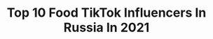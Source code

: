 ---
title: Top 10 Food TikTok Influencers In Russia In 2021
description: >-
  Find top food TikTok influencers in Russia in 2021. Most popular hashtags: #food #cooking #russia.
platform: TikTok
hits: 52
text_top: Discover the best TikTok profiles on inBeat.
text_bottom: Our platform holds 52 TikTok influencers like this in Russia for you to collaborate.
profiles:
  - username: "kindermannn"
    fullname: >-
      KinderMan
    bio: >-
      🎉 Tiktok's most delicious food🎉
    location: "Russia"
    followers: 34500
    engagement: 1192
    commentsToLikes: 0.035226
    id: ckd18v0edqe7e0j235p79c9q2
    verified: false
    hashtags: "#kinder, #mars, #bounty, #twix"
  - username: "fun_can"
    fullname: >-
      Fetish_food
    bio: >-
      I know , you love food❤️ Подпишись прямо сейчас✅ 💸Bussines - fun_can@mail.ru 💸
    location: "Russia"
    followers: 161500
    engagement: 2117
    commentsToLikes: 0.005455
    id: ckb9c87bcytmm0j23jc66p545
    verified: false
    hashtags: "#recept, #foruyou, #lifehack, #foryou"
  - username: "ah_nadin_"
    fullname: >-
      ah_nadin
    bio: >-
      Professional food photographer and food lover ❤️ Rostov-on-Don,Russia.
    location: "Russia"
    followers: 19500
    engagement: 1474
    commentsToLikes: 0.012471
    id: ck900ylokb1m60j786q9pwgrj
    verified: false
    hashtags: "#parisienne, #breakfastideas, #parisiennestyle, #inspo"
  - username: "foodtook"
    fullname: >-
      FoodTok
    bio: >-
      simple recipes for every day foodtoak@gmail.com
    location: "Russia"
    followers: 207200
    engagement: 729
    commentsToLikes: 0.012311
    id: ckc32lr1lsr5r0j23e7qikick
    verified: false
    hashtags: "#odessa, #moscow, #foodchallenge, #yummy"
  - username: "sfood_world"
    fullname: >-
      Amazing St.food
    bio: >-
      The most unusual💫and delicious😋 street food🥘from all over the world 🌍
    location: "Russia"
    followers: 132700
    engagement: 701
    commentsToLikes: 0.003270
    id: cka6d6wjx6u8c0i789vyvj4h1
    verified: false
    hashtags: "#japan, #korea, #followme, #england"
  - username: "rakotorgovets"
    fullname: >-
      rakotorgovets
    bio: >-
      Креативный предприниматель Безумный рыбак Неадекватный выдумщик rakotorgovets
    location: "Russia"
    followers: 60900
    engagement: 665
    commentsToLikes: 0.054688
    id: ckbl31x6r0d7g0j23nb08ihl3
    verified: false
    hashtags: "#cooking, #big, #seafood, #rakotorgovets"
  - username: "daphnekiskiss"
    fullname: >-
      daphnekiskiss
    bio: >-
      Doctor 👩‍⚕️ Inst: @daphnekiskiss @malkovichy
    location: "Russia"
    followers: 3391
    engagement: 297
    commentsToLikes: 0.074525
    id: ckd60wvy81bha0j23rter2jl7
    verified: false
    hashtags: "#top, #lux, #restaurant, #luxarylife"
  - username: "dblackpro"
    fullname: >-
      🏴‍☠️ МАРКЕТИНГ
    bio: >-
      ДМИТРИЙ ЧЁРНЫЙ Помогаю делать бизнес онлайн 300 кейсов за 15 лет
    location: "Russia"
    followers: 31000
    engagement: 527
    commentsToLikes: 0.041648
    id: ckdc5o06gh4ah0j236jowb0k5
    verified: false
    hashtags: "#food, #dronevideo, #google, #clouds"
  - username: "spicerack.ru"
    fullname: >-
      SPICERACK
    bio: >-
      Специи для профессионалов
    location: "Russia"
    followers: 6093
    engagement: 369
    commentsToLikes: 0.046429
    id: ckbqqw18abrh10j23xf7x0wcq
    verified: false
    hashtags: "#salad, #cooking, #cucumbers, #recipe"
  - username: "kamillatasty"
    fullname: >-
      Kamilla
    bio: >-
      Реклама kamillatasty@wildjam.ru Подпишись на мой Инстаграм ⬇️
    location: "Russia"
    followers: 3500000
    engagement: 1055
    commentsToLikes: 0.006920
    id: ckbffurkjat740j23ybqes5dj
    verified: true
    hashtags: "#cloudbread, #nutella, #food, #openbottlechallenge"
---